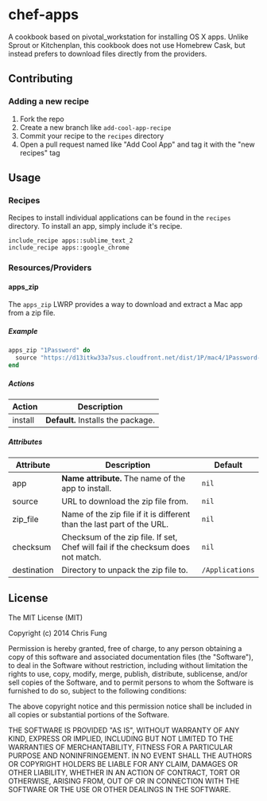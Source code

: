 # chef-apps

A cookbook based on pivotal_workstation for installing OS X apps. Unlike Sprout or Kitchenplan, this cookbook does not use Homebrew Cask, but instead prefers to download files directly from the providers.

## Contributing

### Adding a new recipe

1. Fork the repo
2. Create a new branch like `add-cool-app-recipe`
3. Commit your recipe to the `recipes` directory
4. Open a pull request named like "Add Cool App" and tag it with the "new recipes" tag

## Usage

### Recipes

Recipes to install individual applications can be found in the `recipes` directory. To install an app, simply include it's recipe.

```
include_recipe apps::sublime_text_2
include_recipe apps::google_chrome
```

### Resources/Providers

#### apps_zip

The `apps_zip` LWRP provides a way to download and extract a Mac app from a zip file.

##### Example

```ruby
apps_zip "1Password" do
  source "https://d13itkw33a7sus.cloudfront.net/dist/1P/mac4/1Password-4.2.2.zip"
end
```

##### Actions

Action  | Description
--------|-----------------------------------
install | **Default.** Installs the package.

##### Attributes

Attribute   | Description                                                                      | Default
------------|----------------------------------------------------------------------------------|----------------
app         | **Name attribute.** The name of the app to install.                              | `nil`
source      | URL to download the zip file from.                                               | `nil`
zip_file    | Name of the zip file if it is different than the last part of the URL.           | `nil`
checksum    | Checksum of the zip file. If set, Chef will fail if the checksum does not match. | `nil`
destination | Directory to unpack the zip file to.                                             | `/Applications`

## License

The MIT License (MIT)

Copyright (c) 2014 Chris Fung

Permission is hereby granted, free of charge, to any person obtaining a copy
of this software and associated documentation files (the "Software"), to deal
in the Software without restriction, including without limitation the rights
to use, copy, modify, merge, publish, distribute, sublicense, and/or sell
copies of the Software, and to permit persons to whom the Software is
furnished to do so, subject to the following conditions:

The above copyright notice and this permission notice shall be included in all
copies or substantial portions of the Software.

THE SOFTWARE IS PROVIDED "AS IS", WITHOUT WARRANTY OF ANY KIND, EXPRESS OR
IMPLIED, INCLUDING BUT NOT LIMITED TO THE WARRANTIES OF MERCHANTABILITY,
FITNESS FOR A PARTICULAR PURPOSE AND NONINFRINGEMENT. IN NO EVENT SHALL THE
AUTHORS OR COPYRIGHT HOLDERS BE LIABLE FOR ANY CLAIM, DAMAGES OR OTHER
LIABILITY, WHETHER IN AN ACTION OF CONTRACT, TORT OR OTHERWISE, ARISING FROM,
OUT OF OR IN CONNECTION WITH THE SOFTWARE OR THE USE OR OTHER DEALINGS IN THE
SOFTWARE.
